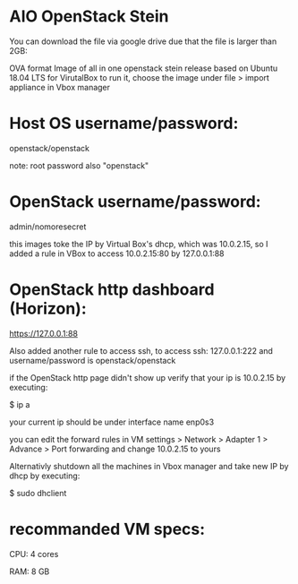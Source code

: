 # AIO OpenStack Stein

You can download the file via google drive due that the file is larger than 2GB:


OVA format Image of all in one openstack stein release based on Ubuntu 18.04 LTS for VirutalBox
to run it, choose the image under file > import appliance in Vbox manager

# Host OS username/password: 
openstack/openstack 

note: root password also "openstack"
# OpenStack username/password: 
admin/nomoresecret

this images toke the IP by Virtual Box's dhcp, which was 10.0.2.15, 
so I added a rule in VBox to access 10.0.2.15:80 by 127.0.0.1:88
# OpenStack http dashboard (Horizon):
https://127.0.0.1:88

Also added another rule to access ssh, to access ssh:
127.0.0.1:222
and username/password is openstack/openstack


if the OpenStack http page didn't show up verify that your ip is 10.0.2.15 by executing:

$ ip a

your current ip should be under interface name enp0s3

you can edit the forward rules in VM settings > Network > Adapter 1 > Advance > Port forwarding and change 10.0.2.15 to yours
 
Alternativly shutdown all the machines in Vbox manager and take new IP by dhcp by executing:

$ sudo dhclient

# recommanded VM specs:
CPU: 4 cores

RAM: 8 GB
